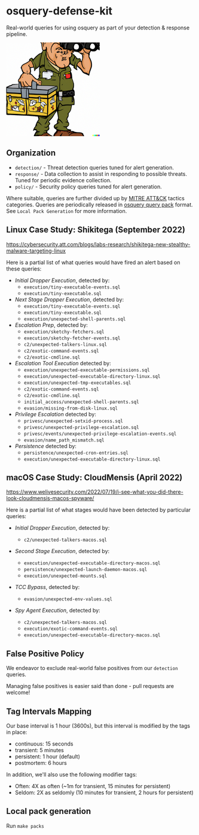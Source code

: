 # osquery-defense-kit

Real-world queries for using osquery as part of your detection & response pipeline.

![osquery-defense-kit](images/logo-small.png?raw=true "osquery-defense-kit logo")

## Organization

* `detection/` - Threat detection queries tuned for alert generation.
* `response/` - Data collection to assist in responding to possible threats. Tuned for periodic evidence collection.
* `policy/` - Security policy queries tuned for alert generation.

Where suitable, queries are further divided up by [MITRE ATT&CK](https://attack.mitre.org/) tactics categories. Queries are periodically released in [osquery query pack](https://osquery.readthedocs.io/en/stable/deployment/configuration/#query-packs) format. See `Local Pack Generation` for more information.

## Linux Case Study: Shikitega (September 2022)

<https://cybersecurity.att.com/blogs/labs-research/shikitega-new-stealthy-malware-targeting-linux>

Here is a partial list of what queries would have fired an alert based on these queries:

* *Initial Dropper Execution*, detected by:
  * `execution/tiny-executable-events.sql`
  * `execution/tiny-executable.sql`
* *Next Stage Dropper Execution*, detected by:
  * `execution/tiny-executable-events.sql`
  * `execution/tiny-executable.sql`
  * `execution/unexpected-shell-parents.sql`
* *Escalation Prep*, detected by:
  * `execution/sketchy-fetchers.sql`
  * `execution/sketchy-fetcher-events.sql`
  * `c2/unexpected-talkers-linux.sql`
  * `c2/exotic-command-events.sql`
  * `c2/exotic-cmdline.sql`
* *Escalation Tool Execution* detected by:
  * `execution/unexpected-executable-permissions.sql`
  * `execution/unexpected-executable-directory-linux.sql`
  * `execution/unexpected-tmp-executables.sql`
  * `c2/exotic-command-events.sql`
  * `c2/exotic-cmdline.sql`
  * `initial_access/unexpected-shell-parents.sql`
  * `evasion/missing-from-disk-linux.sql`
* *Privilege Escalation* detected by:
  * `privesc/unexpected-setxid-process.sql`
  * `privesc/unexpected-privilege-escalation.sql`
  * `privesc/events/unexpected-privilege-escalation-events.sql`
  * `evasion/name_path_mismatch.sql`
* *Persistence* detected by:
  * `persistence/unexpected-cron-entries.sql`
  * `execution/unexpected-executable-directory-linux.sql`

## macOS Case Study: CloudMensis (April 2022)

<https://www.welivesecurity.com/2022/07/19/i-see-what-you-did-there-look-cloudmensis-macos-spyware/>

Here is a partial list of what stages would have been detected by particular queries:

* *Initial Dropper Execution*, detected by:
  * `c2/unexpected-talkers-macos.sql`

* *Second Stage Execution*, detected by:
  * `execution/unexpected-executable-directory-macos.sql`
  * `persistence/unexpected-launch-daemon-macos.sql`
  * `execution/unexpected-mounts.sql`

* *TCC Bypass*, detected by:
  * `evasion/unexpected-env-values.sql`

* *Spy Agent Execution*, detected by:
  * `c2/unexpected-talkers-macos.sql`
  * `execution/exotic-command-events.sql`
  * `execution/unexpected-executable-directory-macos.sql`

## False Positive Policy

We endeavor to exclude real-world false positives from our `detection` queries.

Managing false positives is easier said than done - pull requests are welcome!

## Tag Intervals Mapping

Our base interval is 1 hour (3600s), but this interval is modified by the tags in place:

* continuous: 15 seconds
* transient: 5 minutes
* persistent: 1 hour (default)
* postmortem: 6 hours

In addition, we'll also use the following modifier tags:

* Often: 4X as often (~1m for transient, 15 minutes for persistent)
* Seldom: 2X as seldomly (10 minutes for transient, 2 hours for persistent)

## Local pack generation

Run `make packs`
